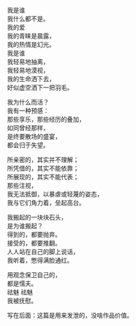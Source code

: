 <p class="has-line-data" data-line-start="2" data-line-end="12">我是谁<br>
我什么都不是。<br>
我的爱<br>
我的青睐是晨露，<br>
我的热情是幻光。<br>
我是谁<br>
我轻易地抽离，<br>
我轻易地漠视，<br>
我的生命洒下去，<br>
好似虚空洒下一把羽毛。</p>
<p class="has-line-data" data-line-start="13" data-line-end="19">我为什么而活？<br>
我有一种预感：<br>
那些享乐，那些经历的叠加，<br>
如同曾经那样，<br>
是终要散场的盛宴，<br>
都会归于失望。</p>
<p class="has-line-data" data-line-start="20" data-line-end="26">所亲密的，其实并不理解；<br>
所凭借的，其实不能依靠；<br>
所展现的，其实不能代表；<br>
那些注视，<br>
我无法抵御，以暴虐或轻蔑的姿态，<br>
我与它们角力着，垒起高台。</p>
<p class="has-line-data" data-line-start="27" data-line-end="33">我搬起的一块块石头，<br>
是为谁搬起？<br>
得到的，都要抛弃。<br>
接受的，都要推翻。<br>
人人站在自己的脚上说话，<br>
我听着，憋得满脸通红。</p>
<p class="has-line-data" data-line-start="34" data-line-end="38">用观念保卫自己的，<br>
都是懦夫。<br>
祛魅 祛魅<br>
我被抚慰。</p>
<p class="has-line-data" data-line-start="13" data-line-end="19">写在后面：这篇是用来发泄的，没啥作品价值。
